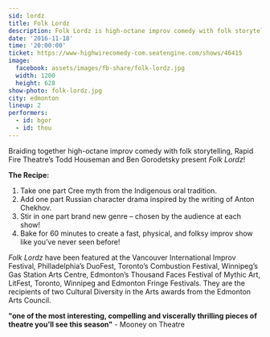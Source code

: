 ```yaml
---
sid: lordz
title: Folk Lordz
description: Folk Lordz is high-octane improv comedy with folk storytelling from Edmonton's Rapid Fire Theatre. It's 1 part Cree myth, 1 part Russian character drama, 1 part audience genre.
date: '2016-11-18'
time: '20:00:00'
ticket: https://www-highwirecomedy-com.seatengine.com/shows/46415
image:
  facebook: assets/images/fb-share/folk-lordz.jpg
  width: 1200
  height: 628
show-photo: folk-lordz.jpg
city: edmonton
lineup: 2
performers:
  - id: bgor
  - id: thou
---
```

Braiding together high-octane improv comedy with folk storytelling, Rapid Fire Theatre’s Todd Houseman and Ben Gorodetsky present *Folk Lordz*!

__The Recipe:__

1. Take one part Cree myth from the Indigenous oral tradition.
2. Add one part Russian character drama inspired by the writing of Anton Chekhov.
3. Stir in one part brand new genre – chosen by the audience at each show!
4. Bake for 60 minutes to create a fast, physical, and folksy improv show like you’ve never seen before!

*Folk Lordz* have been featured at the Vancouver International Improv Festival, Philladelphia’s DuoFest, Toronto’s Combustion Festival, Winnipeg’s Gas Station Arts Centre,  Edmonton’s Thousand Faces Festival of Mythic Art, LitFest, Toronto, Winnipeg and Edmonton Fringe Festivals.
They are the recipients of two Cultural Diversity in the Arts awards from the Edmonton Arts Council.

__"one of the most interesting, compelling and viscerally thrilling pieces of theatre you’ll see this season"__ - Mooney on Theatre
